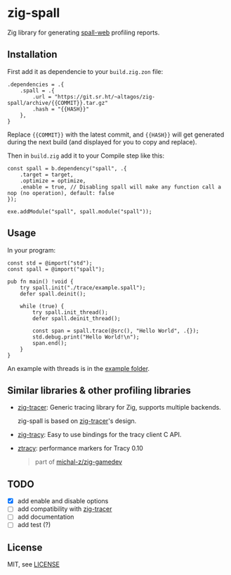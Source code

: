# zig-spall

Zig library for generating [spall-web](gravitymoth.com/spall) profiling reports.

## Installation

First add it as dependencie to your `build.zig.zon` file:

```zig
.dependencies = .{
    .spall = .{
        .url = "https://git.sr.ht/~altagos/zig-spall/archive/{{COMMIT}}.tar.gz"
        .hash = "{{HASH}}"
    },
}
```

Replace `{{COMMIT}}` with the latest commit, and `{{HASH}}` will get generated during the next build (and displayed for you to copy and replace).

Then in `build.zig` add it to your Compile step like this:

```zig
const spall = b.dependency("spall", .{
    .target = target,
    .optimize = optimize,
    .enable = true, // Disabling spall will make any function call a nop (no operation), default: false
});

exe.addModule("spall", spall.module("spall"));
```

## Usage

In your program:

```zig
const std = @import("std");
const spall = @import("spall");

pub fn main() !void {
    try spall.init("./trace/example.spall");
    defer spall.deinit();

    while (true) {
        try spall.init_thread();
        defer spall.deinit_thread();

        const span = spall.trace(@src(), "Hello World", .{});
        std.debug.print("Hello World!\n");
        span.end();
    }
}
```

An example with threads is in the [example folder](https://git.sr.ht/~altagos/zig-spall/tree/main/item/example).

## Similar libraries & other profiling libraries

- [zig-tracer](https://github.com/nektro/zig-tracer/): Generic tracing library for Zig, supports multiple backends.

  zig-spall is based on [zig-tracer](https://github.com/nektro/zig-tracer/)'s design.

- [zig-tracy](https://github.com/cipharius/zig-tracy/tree/master): Easy to use bindings for the tracy client C API.
- [ztracy](https://github.com/michal-z/zig-gamedev/tree/main/libs/ztracy): performance markers for Tracy 0.10

  > part of [michal-z/zig-gamedev](https://github.com/michal-z/zig-gamedev)

## TODO

- [x] add enable and disable options
- [ ] add compatibility with [zig-tracer](https://github.com/nektro/zig-tracer/)
- [ ] add documentation
- [ ] add test (?)

## License

MIT, see [LICENSE](https://github.com/altagos/zig-spall/blob/main/LICENSE)
